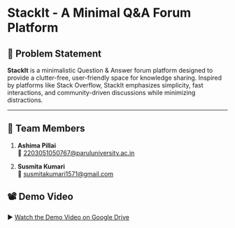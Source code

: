 # StackIt - A Minimal Q&A Forum Platform

## 📌 Problem Statement

**StackIt** is a minimalistic Question & Answer forum platform designed to provide a clutter-free, user-friendly space for knowledge sharing. Inspired by platforms like Stack Overflow, StackIt emphasizes simplicity, fast interactions, and community-driven discussions while minimizing distractions.

---

## 👥 Team Members

1. **Ashima Pillai**  
   📧 2203051050767@paruluniversity.ac.in

2. **Susmita Kumari**  
   📧 susmitakumari1571@gmail.com

## 📽️ Demo Video

▶️ [Watch the Demo Video on Google Drive](https://drive.google.com/file/d/1E4VbUBmT5FxbcLKA5intHSXmp26eqn7U/view)
